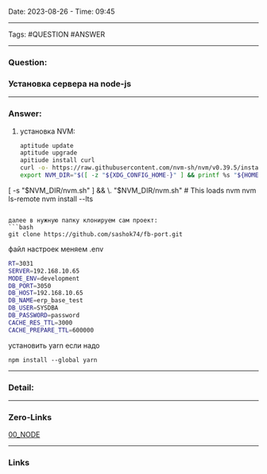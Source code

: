 Date: 2023-08-26 - Time: 09:45
___
Tags: #QUESTION #ANSWER
___
### Question:
### Установка сервера на node-js
___
### Answer:
1. установка NVM:
   ``` bash
   aptitude update
   aptitude upgrade
   apitiude install curl
   curl -o- https://raw.githubusercontent.com/nvm-sh/nvm/v0.39.5/install.sh | bash 
   export NVM_DIR="$([ -z "${XDG_CONFIG_HOME-}" ] && printf %s "${HOME}/.nvm" || printf %s "${XDG_CONFIG_HOME}/nvm")"
[ -s "$NVM_DIR/nvm.sh" ] && \. "$NVM_DIR/nvm.sh" # This loads nvm
nvm ls-remote
nvm install --lts
   
   ```
  
далее в нужную папку клонируем сам проект:
```bash
git clone https://github.com/sashok74/fb-port.git
```

файл настроек меняем .env
```bash
RT=3031
SERVER=192.168.10.65
MODE_ENV=development
DB_PORT=3050
DB_HOST=192.168.10.65
DB_NAME=erp_base_test
DB_USER=SYSDBA 
DB_PASSWORD=password
CACHE_RES_TTL=3000 
CACHE_PREPARE_TTL=600000
```
установить yarn если надо
```
npm install --global yarn
```

___
### Detail:

___
### Zero-Links
[00_NODE](../__Z_CORE/00_NODE.md)
___
### Links
